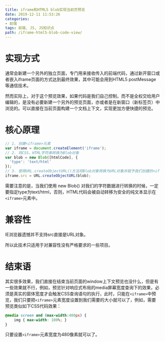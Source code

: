 ```yaml
---
title: iframe和HTML5 blob实现当前页预览
date: 2019-12-11 11:53:26
categories:
- 前端
tags: 前端, JS, JS知识点
path: /iframe-html5-blob-code-view/
---
```


# 实现方式

通常会新建一个另外的独立页面，专门用来接收传入的前端代码，通过新开窗口或者嵌入iframe页面的方式达到最终效果，其中可能会用到HTML5 postMessage等通信技术。

然而实际上，对于这个预览效果，如果代码是我们自己控制，而不是全权交给用户编辑的，是没有必要新建一个另外的预览页面，亦或者是在新窗口（新标签页）中浏览的。可以直接在当前页面构建一个文档上下文，实现更加方便快捷的预览。

# 核心原理

```js
// 1. 创建<iframe>元素
var iframe = document.createElement('iframe');
// 2. 将CSS，HTML字符串转换为Blob对象
var blob = new Blob([htmlCode], {
  'type': 'text/html'
});
// 3. 使用URL.createObjectURL()方法将Blob对象转换为URL对象并赋予我们创建的<iframe>元素
iframe.src = URL.createObjectURL(blob);
```

需要注意的是，当我们使用 new Blob() 对我们的字符数据进行转换的时候，一定要指定type为text/html，否则，HTML代码会被自动转移为安全的纯文本显示在`<iframe>`元素中。

# 兼容性

IE浏览器遗憾并不支持src直接是URL对象。

所以此技术只适用于对兼容性没有严格要求的一些项目。

# 结束语

其实很多效果，我们直接在结束当前页面的window上下文预览也没什么，但是有一些效果就不行，例如，预览针对响应式布局的media屏幕宽度查询下的效果，必须是真实的窗体宽度才会触发CSS查询语句的执行，此时，只能在`<iframe>`中预览，我们只要把`<iframe>`元素宽度设置到我们需要的大小就可以了，例如，需要预览类似如下CSS代码效果：

```css
@media screen and (max-width:480px) {
    img { max-width: 100%; }
}
```

只要设置`<iframe>`元素宽度为480像素就可以了。
